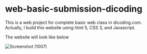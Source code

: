 # web-basic-submission-dicoding
This is a web project for complete basic web class in dicoding.com. Actually, I build this website using html 5, CSS 3, and Javascript. 

The website will look like below

![Screenshot (1007)](https://user-images.githubusercontent.com/66185022/83864279-b7bb1400-a74e-11ea-8597-e2c4ed1dc7f3.png)
